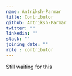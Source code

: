 ```yaml
---
name: Antriksh-Parmar
title: Contributor
github: Antriksh-Parmar
twitter: ""
linkedin: ""
slack: ""
joining_date: ""
role : contributor
---
```


Still waiting for this
